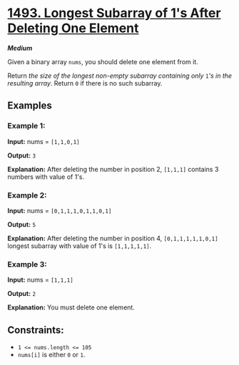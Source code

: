 # [1493. Longest Subarray of 1's After Deleting One Element](https://leetcode.com/problems/longest-subarray-of-1s-after-deleting-one-element/)

***Medium***


Given a binary array `nums`, you should delete one element from it.

Return _the size of the longest non-empty subarray containing only_ `1`_'s in the resulting array_. Return `0` if there is no such subarray.

## Examples
### **Example 1:**

**Input:** nums = `[1,1,0,1]`

**Output:** `3`

**Explanation:** After deleting the number in position 2, `[1,1,1]` contains 3 numbers with value of 1's.

### **Example 2:**

**Input:** nums = `[0,1,1,1,0,1,1,0,1]`

**Output:** `5`

**Explanation:** After deleting the number in position 4, `[0,1,1,1,1,1,0,1]` longest subarray with value of 1's is `[1,1,1,1,1]`.

### **Example 3:**

**Input:** nums = `[1,1,1]`

**Output:** `2`

**Explanation:** You must delete one element.

## **Constraints:**

- `1 <= nums.length <= 105`
- `nums[i]` is either `0` or `1`.
